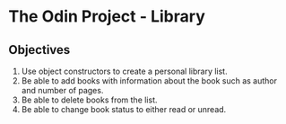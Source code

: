 # The Odin Project - Library

## Objectives

1. Use object constructors to create a personal library list.
2. Be able to add books with information about the book such as author and number of pages.
3. Be able to delete books from the list.
4. Be able to change book status to either read or unread.
